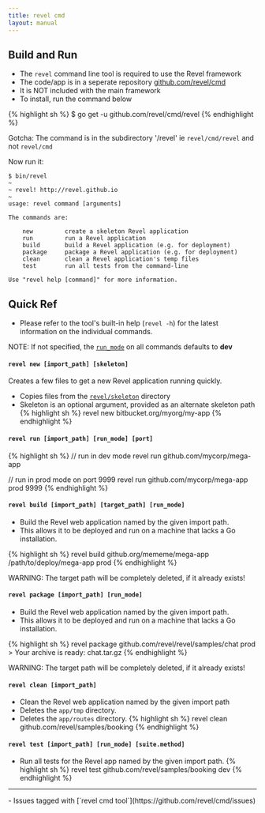 ```yaml
---
title: revel cmd
layout: manual
---
```


## Build and Run

- The `revel` command line tool is required to use the Revel framework
- The code/app is in a seperate repository [github.com/revel/cmd](https://github.com/revel/cmd)
- It is NOT included with the main framework
- To install, run the command below

{% highlight sh %}
	$ go get -u github.com/revel/cmd/revel
{% endhighlight  %}

<div class="alert alert-danger">Gotcha: The command is in the subdirectory '/revel' ie <code>revel/cmd/revel</code> and not <code>revel/cmd</code></div>

Now run it:

	$ bin/revel
	~
	~ revel! http://revel.github.io
	~
	usage: revel command [arguments]

	The commands are:

		new         create a skeleton Revel application
		run         run a Revel application
		build       build a Revel application (e.g. for deployment)
		package     package a Revel application (e.g. for deployment)
		clean       clean a Revel application's temp files
		test        run all tests from the command-line

	Use "revel help [command]" for more information.



## Quick Ref


 - Please refer to the tool's built-in help (`revel -h`) for the latest information on the individual commands.

<div class="alert alert-success">NOTE: If not specified, the <a href="appconf.html#runmodes"><code>run_mode</code></a> on all commands defaults to <b>dev</b></div>


<a name="new"></a>

#### `revel new [import_path] [skeleton]`

Creates a few files to get a new Revel application running quickly.

- Copies files from the [`revel/skeleton`](https://github.com/revel/revel/tree/master/skeleton) directory
- Skeleton is an optional argument, provided as an alternate skeleton path
{% highlight sh %}
revel new bitbucket.org/myorg/my-app
{% endhighlight %}
<a name="run"></a>

#### `revel run [import_path] [run_mode] [port]`
{% highlight sh %}
// run in dev mode
revel run github.com/mycorp/mega-app

// run in prod mode on port 9999
revel run github.com/mycorp/mega-app prod 9999
{% endhighlight %}   
<a name="build"></a>

#### `revel build [import_path] [target_path] [run_mode]`

- Build the Revel web application named by the given import path.
- This allows it to be deployed and run on a machine that lacks a Go installation.

{% highlight sh %}
    revel build github.org/mememe/mega-app /path/to/deploy/mega-app prod
{% endhighlight %}   

<div class="alert alert-danger">WARNING: The target path will be completely deleted, if it already exists!</div>

<a name="package"></a>

#### `revel package [import_path] [run_mode]`

- Build the Revel web application named by the given import path.
- This allows it to be deployed and run on a machine that lacks a Go installation.

{% highlight sh %}
    revel package github.com/revel/revel/samples/chat prod
    > Your archive is ready: chat.tar.gz
{% endhighlight %}

<div class="alert alert-danger">WARNING: The target path will be completely deleted, if it already exists!</div>

<a name="clean"></a>

#### `revel clean [import_path]`

- Clean the Revel web application named by the given import path
- Deletes the `app/tmp` directory.
- Deletes the `app/routes` directory.
{% highlight sh %}
    revel clean github.com/revel/samples/booking
{% endhighlight %}

<a name="test"></a>

#### `revel test [import_path] [run_mode] [suite.method]`

- Run all tests for the Revel app named by the given import path.
{% highlight sh %}
    revel test github.com/revel/samples/booking dev
{% endhighlight %}

<hr>
- Issues tagged with [`revel cmd tool`](https://github.com/revel/cmd/issues)
